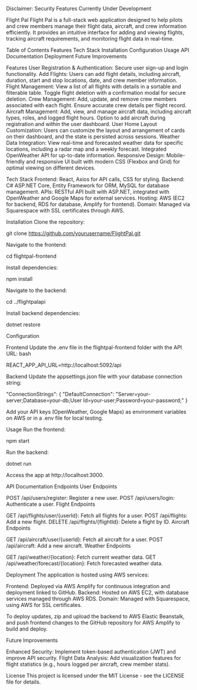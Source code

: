 Disclaimer: Security Features Currently Under Development

Flight Pal
Flight Pal is a full-stack web application designed to help pilots and crew members manage their flight data, aircraft, and crew information efficiently. It provides an intuitive interface for adding and viewing flights, tracking aircraft requirements, and monitoring flight data in real-time.

Table of Contents
Features
Tech Stack
Installation
Configuration
Usage
API Documentation
Deployment
Future Improvements


Features
User Registration & Authentication: 
  Secure user sign-up and login functionality.
Add Flights: 
  Users can add flight details, including aircraft, duration, start and stop locations, date, and crew member information.
Flight Management:
  View a list of all flights with details in a sortable and filterable table.
  Toggle flight deletion with a confirmation modal for secure deletion.
Crew Management:
  Add, update, and remove crew members associated with each flight.
  Ensure accurate crew details per flight record.
Aircraft Management:
  Add, view, and manage aircraft data, including aircraft types, roles, and logged flight hours.
  Option to add aircraft during registration and within the user dashboard.
User Home Layout Customization: 
  Users can customize the layout and arrangement of cards on their dashboard, and the state is persisted across sessions.
Weather Data Integration:
  View real-time and forecasted weather data for specific locations, including a radar map and a weekly forecast.
  Integrated OpenWeather API for up-to-date information.
Responsive Design: 
  Mobile-friendly and responsive UI built with modern CSS (Flexbox and Grid) for optimal viewing on different devices.

Tech Stack
Frontend: React, Axios for API calls, CSS for styling.
Backend: C# ASP.NET Core, Entity Framework for ORM, MySQL for database management.
APIs: RESTful API built with ASP.NET, integrated with OpenWeather and Google Maps for external services.
Hosting: AWS (EC2 for backend, RDS for database, Amplify for frontend).
Domain: Managed via Squarespace with SSL certificates through AWS.


Installation
Clone the repository:

git clone https://github.com/yourusername/FlightPal.git

Navigate to the frontend:

cd flightpal-frontend

Install dependencies:

npm install

Navigate to the backend:

cd ../flightpalapi

Install backend dependencies:

dotnet restore



Configuration

Frontend
  Update the .env file in the flightpal-frontend folder with the API URL:
  bash

  REACT_APP_API_URL=http://localhost:5092/api

Backend
  Update the appsettings.json file with your database connection string:

  "ConnectionStrings": {
    "DefaultConnection": "Server=your-server;Database=your-db;User Id=your-user;Password=your-password;"
  }
  
Add your API keys (OpenWeather, Google Maps) as environment variables on AWS or in a .env file for local testing.

Usage
Run the frontend:

npm start

Run the backend:

dotnet run

Access the app at http://localhost:3000.


API Documentation
Endpoints
User Endpoints

POST /api/users/register: Register a new user.
POST /api/users/login: Authenticate a user.
Flight Endpoints

GET /api/flights/user/{userId}: Fetch all flights for a user.
POST /api/flights: Add a new flight.
DELETE /api/flights/{flightId}: Delete a flight by ID.
Aircraft Endpoints

GET /api/aircraft/user/{userId}: Fetch all aircraft for a user.
POST /api/aircraft: Add a new aircraft.
Weather Endpoints

GET /api/weather/{location}: Fetch current weather data.
GET /api/weather/forecast/{location}: Fetch forecasted weather data.


Deployment
The application is hosted using AWS services:

Frontend: Deployed via AWS Amplify for continuous integration and deployment linked to GitHub.
Backend: Hosted on AWS EC2, with database services managed through AWS RDS.
Domain: Managed with Squarespace, using AWS for SSL certificates.

To deploy updates, zip and upload the backend to AWS Elastic Beanstalk, and push frontend changes to the GitHub repository for AWS Amplify to build and deploy.


Future Improvements

Enhanced Security: Implement token-based authentication (JWT) and improve API security.
Flight Data Analysis: Add visualization features for flight statistics (e.g., hours logged per aircraft, crew member stats).

License
This project is licensed under the MIT License - see the LICENSE file for details.
